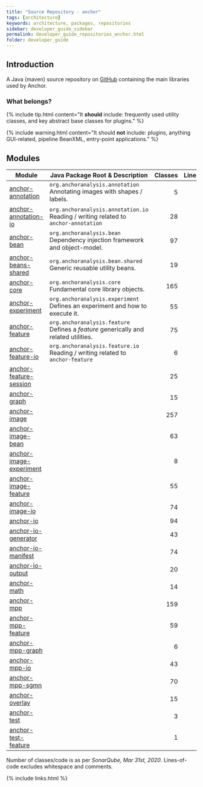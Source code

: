 ```yaml
---
title: "Source Repository - anchor"
tags: [architecture]
keywords: architecture, packages, repositories
sidebar: developer_guide_sidebar
permalink: developer_guide_repositories_anchor.html
folder: developer_guide
---
```


## Introduction

A Java (maven) source repository on [GitHub](https://github.com/anchoranalysis/anchor) containing the main libraries
used by Anchor.

### What belongs?

{% include tip.html content="It **should** include: frequently used utility classes, and key abstract base classes for plugins." %}

{% include warning.html content="It should **not** include: plugins, anything GUI-related, pipeline BeanXML, entry-point applications." %}




## Modules

| Module | Java Package Root &amp; Description  | Classes | Lines&#x2011;of&#x2011;Code |
|------------|------------------|-------------:|-------------:|
| [anchor-annotation](https://github.com/anchoranalysis/anchor/tree/master/anchor-annotation) | `org.anchoranalysis.annotation`<br>Annotating images with shapes / labels. | 5 | 191 |
| [anchor-annotation-io](https://github.com/anchoranalysis/anchor/tree/master/anchor-annotation-io) | `org.anchoranalysis.annotation.io`<br>Reading / writing related to `anchor-annotation` | 28 | 1,299 |
| [anchor-bean](https://github.com/anchoranalysis/anchor/tree/master/anchor-bean) | `org.anchoranalysis.bean`<br>Dependency injection framework and object-model. | 97 | 3,239 |
| [anchor-beans-shared](https://github.com/anchoranalysis/anchor/tree/master/anchor-beans-shared) | `org.anchoranalysis.bean.shared`<br>Generic reusable utility beans. | 19 | 386 |
| [anchor-core](https://github.com/anchoranalysis/anchor/tree/master/anchor-core) | `org.anchoranalysis.core`<br>Fundamental core library objects. | 165 | 4,582 |
| [anchor-experiment](https://github.com/anchoranalysis/anchor/tree/master/anchor-experiment) | `org.anchoranalysis.experiment`<br>Defines an experiment and how to execute it. | 55 | 2,606 |
| [anchor-feature](https://github.com/anchoranalysis/anchor/tree/master/anchor-feature) | `org.anchoranalysis.feature`<br>Defines a *feature* generically and related utilities. | 75 | 2,969 |
| [anchor-feature-io](https://github.com/anchoranalysis/anchor/tree/master/anchor-feature-io) | `org.anchoranalysis.feature.io`<br>Reading / writing related to `anchor-feature` | 6 | 382 |
| [anchor-feature-session](https://github.com/anchoranalysis/anchor/tree/master/anchor-feature-session) | | 25 | 1,098 |
| [anchor-graph](https://github.com/anchoranalysis/anchor/tree/master/anchor-graph) | | 15 | 731 |
| [anchor-image](https://github.com/anchoranalysis/anchor/tree/master/anchor-image) | | 257 | 14,834 |
| [anchor-image-bean](https://github.com/anchoranalysis/anchor/tree/master/anchor-image-bean) | | 63 | 1,950 |
| [anchor-image-experiment](https://github.com/anchoranalysis/anchor/tree/master/anchor-image-experiment) | | 8 | 356 |
| [anchor-image-feature](https://github.com/anchoranalysis/anchor/tree/master/anchor-image-feature) | | 55 | 1,827 |
| [anchor-image-io](https://github.com/anchoranalysis/anchor/tree/master/anchor-image-io) | | 74 | 3,691 |
| [anchor-io](https://github.com/anchoranalysis/anchor/tree/master/anchor-io) | | 94 | 3,416 |
| [anchor-io-generator](https://github.com/anchoranalysis/anchor/tree/master/anchor-io-generator) | | 43 | 1,789 |
| [anchor-io-manifest](https://github.com/anchoranalysis/anchor/tree/master/anchor-io-manifest) | | 74 | 2,253 |
| [anchor-io-output](https://github.com/anchoranalysis/anchor/tree/master/anchor-io-output) | | 20 | 936 |
| [anchor-math](https://github.com/anchoranalysis/anchor/tree/master/anchor-math) | | 14 | 668 |
| [anchor-mpp](https://github.com/anchoranalysis/anchor/tree/master/anchor-mpp) | | 159 | 7,018 |
| [anchor-mpp-feature](https://github.com/anchoranalysis/anchor/tree/master/anchor-mpp-feature) | | 59 | 2,778 |
| [anchor-mpp-graph](https://github.com/anchoranalysis/anchor/tree/master/anchor-mpp-graph) | | 6 | 303 |
| [anchor-mpp-io](https://github.com/anchoranalysis/anchor/tree/master/anchor-mpp-io) | | 43 | 2,368 |
| [anchor-mpp-sgmn](https://github.com/anchoranalysis/anchor/tree/master/anchor-mpp-sgmn) | | 70 | 2,407 |
| [anchor-overlay](https://github.com/anchoranalysis/anchor/tree/master/anchor-overlay) | | 15 | 674 |
| [anchor-test](https://github.com/anchoranalysis/anchor/tree/master/anchor-test) | | 3 | 175 |
| [anchor-test-feature](https://github.com/anchoranalysis/anchor/tree/master/anchor-test-feature) | | 1 | 49 |

Number of classes/code is as per *SonarQube, Mar 31st, 2020*. Lines-of-code excludes whitespace and comments.

{% include links.html %}

